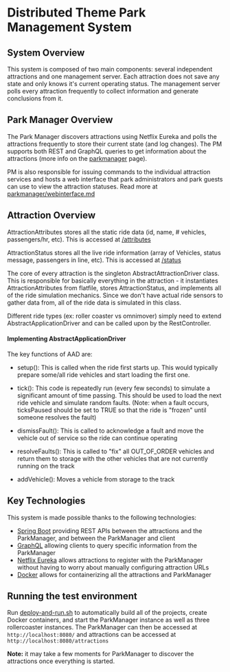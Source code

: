 # Distributed Theme Park Management System

## System Overview
This system is composed of two main components: several independent attractions and one management server. Each attraction does not save any state and only knows it's current operating status. The management server polls every attraction frequently to collect information and generate conclusions from it.

## Park Manager Overview
The Park Manager discovers attractions using Netflix Eureka and polls the attractions frequently to store their current state (and log changes). The PM supports both REST and GraphQL queries to get information about the attractions (more info on the [parkmanager](parkmanager) page).

PM is also responsible for issuing commands to the individual attraction services and hosts a web interface that park administrators and park guests can use to view the attraction statuses. Read more at [parkmanager/webinterface.md](parkmanager/webinterface.md)

## Attraction Overview
AttractionAttributes stores all the static ride data (id, name, # vehicles, passengers/hr, etc). This is accessed at [/attributes](sample/attributes.json)

AttractionStatus stores all the live ride information (array of Vehicles, status message, passengers in line, etc). This is accessed at [/status](sample/status.json)


The core of every attraction is the singleton AbstractAttractionDriver class. This is responsible for basically everything in the attraction - it instantiates AttractionAttributes from flatfile, stores AttractionStatus, and implements all of the ride simulation mechanics. Since we don't have actual ride sensors to gather data from, all of the ride data is simulated in this class.

Different ride types (ex: roller coaster vs omnimover) simply need to extend AbstractApplicationDriver and can be called upon by the RestController.

#### Implementing AbstractApplicationDriver
The key functions of AAD are:
- setup(): This is called when the ride first starts up. This would typically prepare some/all ride vehicles and start loading the first one.

- tick(): This code is repeatedly run (every few seconds) to simulate a significant amount of time passing. This should be used to load the next ride vehicle and simulate random faults. (Note: when a fault occurs, ticksPaused should be set to TRUE so that the ride is "frozen" until someone resolves the fault)

- dismissFault(): This is called to acknowledge a fault and move the vehicle out of service so the ride can continue operating

- resolveFaults(): This is called to "fix" all OUT_OF_ORDER vehicles and return them to storage with the other vehicles that are not currently running on the track

- addVehicle(): Moves a vehicle from storage to the track

## Key Technologies
This system is made possible thanks to the following technologies:
- [Spring Boot](https://github.com/spring-projects/spring-boot) providing REST APIs between the attractions and the ParkManager, and between the ParkManager and client
- [GraphQL](https://github.com/graphql) allowing clients to query specific information from the ParkManager
- [Netflix Eureka](https://github.com/Netflix/eureka) allows attractions to register with the ParkManager without having to worry about manually configuring attraction URLs
- [Docker](https://github.com/docker) allows for containerizing all the attractions and ParkManager

## Running the test environment
Run [deploy-and-run.sh](deploy-and-run.sh) to automatically build all of the projects, create Docker containers, and start the ParkManager instance as well as three rollercoaster instances. The ParkManager can then be accessed at `http://localhost:8080/` and attractions can be accessed at `http://localhost:8080/attractions`

**Note:** it may take a few moments for ParkManager to discover the attractions once everything is started.